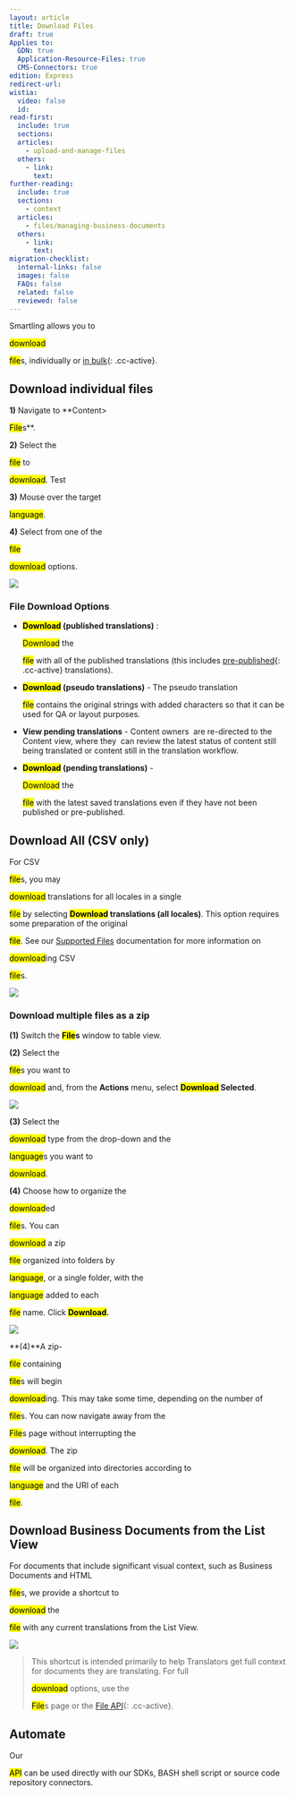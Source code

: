 ```yaml
---
layout: article
title: Download Files
draft: true
Applies to:
  GDN: true
  Application-Resource-Files: true
  CMS-Connectors: true
edition: Express
redirect-url:
wistia:
  video: false
  id:
read-first:
  include: true
  sections:
  articles:
    - upload-and-manage-files
  others:
    - link:
      text:
further-reading:
  include: true
  sections:
    - context
  articles:
    - files/managing-business-documents
  others:
    - link:
      text:
migration-checklist:
  internal-links: false
  images: false
  FAQs: false
  related: false
  reviewed: false
---
```



Smartling allows you to

<mark data-markjs="true" class="smartling-term term-underline" data-toggle="popover" title="" data-content="&lt;p&gt;You can download your translated files!&lt;/p&gt;&lt;ul&gt;&lt;li&gt;&lt;a  data-cke-saved-href=&quot;/test&quot; href=&quot;/test&quot;&gt;Download Files&lt;/a&gt;&lt;/li&gt;&lt;li&gt;&lt;a  data-cke-saved-href=&quot;/test2&quot; href=&quot;/test2&quot;&gt;Managing Business Documents&lt;/a&gt;&lt;/li&gt;&lt;/ul&gt;" data-original-title="Download">download</mark>

<mark data-markjs="true" class="smartling-term term-underline" data-toggle="popover" title="" data-content="&lt;p&gt;Files are so great!&lt;/p&gt;&lt;ul&gt;&lt;li&gt;&lt;a  data-cke-saved-href=&quot;/test/&quot; href=&quot;/test/&quot;&gt;Download Files&lt;/a&gt;&lt;/li&gt;&lt;li&gt;&lt;a  data-cke-saved-href=&quot;/test3/&quot; href=&quot;/test3/&quot;&gt;More of the links&lt;/a&gt;&lt;/li&gt;&lt;/ul&gt;" data-original-title="File">file</mark>s, individually or [in bulk](){: .cc-active}.

## Download individual files

**1)** Navigate to **Content&gt;

<mark data-markjs="true" class="smartling-term">File</mark>s**.

**2)** Select the

<mark data-markjs="true" class="smartling-term">file</mark> to

<mark data-markjs="true" class="smartling-term">download</mark>. Test

**3)** Mouse over the target

<mark data-markjs="true" class="smartling-term term-underline" data-toggle="popover" title="" data-content="&lt;p&gt;In Smartling, a Language is any Language/Location pair you can translate into. For example, French (France) and French (Canada) are both languages. Technical documentation often uses the term 'locale'.&lt;/p&gt;&lt;ul&gt;&lt;li&gt;&lt;a  data-cke-saved-href=&quot;/test/&quot; href=&quot;/test/&quot;&gt;Locale Codes in Smartling&lt;/a&gt;&lt;/li&gt;&lt;/ul&gt;" data-original-title="Language">language</mark>.

**4)** Select from one of the

<mark data-markjs="true" class="smartling-term">file</mark>

<mark data-markjs="true" class="smartling-term">download</mark> options.

![](/uploads/versions/smartling___manage_files---x----1237-830x---.png)

### File Download Options

* **<mark data-markjs="true" class="smartling-term">Download</mark> (published translations)** :

  <mark data-markjs="true" class="smartling-term">Download</mark> the

  <mark data-markjs="true" class="smartling-term">file</mark> with all of the published translations (this includes [pre-published](){: .cc-active} translations).
* **<mark data-markjs="true" class="smartling-term">Download</mark> (pseudo translations)** - The pseudo translation

  <mark data-markjs="true" class="smartling-term">file</mark> contains the original strings with added characters so that it can be used for QA or layout purposes.
* **View pending translations** - Content owners&nbsp; are re-directed to the Content view, where they&nbsp; can review the latest status of content still being translated or content still in the translation workflow.
* **<mark data-markjs="true" class="smartling-term">Download</mark> (pending translations)** -

  <mark data-markjs="true" class="smartling-term">Download</mark> the

  <mark data-markjs="true" class="smartling-term">file</mark> with the latest saved translations even if they have not been published or pre-published.


## Download All (CSV only)

For CSV

<mark data-markjs="true" class="smartling-term">file</mark>s, you may

<mark data-markjs="true" class="smartling-term">download</mark> translations for all locales in a single

<mark data-markjs="true" class="smartling-term">file</mark> by selecting&nbsp;**<mark data-markjs="true" class="smartling-term">Download</mark> translations (all locales)**. This option requires some preparation of the original

<mark data-markjs="true" class="smartling-term">file</mark>. See our [Supported Files](https://docs.smartling.com/display/docs/Supported+File+Types#SupportedFileTypes-csv) documentation for more information on

<mark data-markjs="true" class="smartling-term">download</mark>ing CSV

<mark data-markjs="true" class="smartling-term">file</mark>s.

![](/uploads/versions/smartling___manage_files-1---x----1012-542x---.png)

### Download multiple files as a zip

**(1)**&nbsp;Switch the&nbsp;**<mark data-markjs="true" class="smartling-term">File</mark>s** window to table view.

**(2)** Select the

<mark data-markjs="true" class="smartling-term">file</mark>s you want to

<mark data-markjs="true" class="smartling-term">download</mark> and, from the&nbsp;**Actions** menu, select&nbsp;**<mark data-markjs="true" class="smartling-term">Download</mark> Selected**.

![](/uploads/versions/smartling___manage_files-2---x----1245-532x---.png)

**(3)** Select the

<mark data-markjs="true" class="smartling-term">download</mark> type from the drop-down and the

<mark data-markjs="true" class="smartling-term">language</mark>s you want to

<mark data-markjs="true" class="smartling-term">download</mark>.

**(4)**&nbsp;Choose how to organize the

<mark data-markjs="true" class="smartling-term">download</mark>ed

<mark data-markjs="true" class="smartling-term">file</mark>s. You can

<mark data-markjs="true" class="smartling-term">download</mark> a zip

<mark data-markjs="true" class="smartling-term">file</mark> organized into folders by

<mark data-markjs="true" class="smartling-term">language</mark>, or a single folder, with the

<mark data-markjs="true" class="smartling-term">language</mark> added to each

<mark data-markjs="true" class="smartling-term">file</mark> name. Click&nbsp;**<mark data-markjs="true" class="smartling-term">Download</mark>.**

![](/uploads/versions/smartling___manage_files-4---x----574-452x---.png)

**(4)**A zip-

<mark data-markjs="true" class="smartling-term">file</mark> containing

<mark data-markjs="true" class="smartling-term">file</mark>s will begin

<mark data-markjs="true" class="smartling-term">download</mark>ing. This may take some time, depending on the number of

<mark data-markjs="true" class="smartling-term">file</mark>s. You can now navigate away from the

<mark data-markjs="true" class="smartling-term">File</mark>s page without interrupting the

<mark data-markjs="true" class="smartling-term">download</mark>. The zip

<mark data-markjs="true" class="smartling-term">file</mark> will be organized into directories according to

<mark data-markjs="true" class="smartling-term">language</mark> and the URI of each

<mark data-markjs="true" class="smartling-term">file</mark>.

## Download Business Documents from the List View

For documents that include significant visual context, such as Business Documents and HTML

<mark data-markjs="true" class="smartling-term">file</mark>s, we provide a shortcut to

<mark data-markjs="true" class="smartling-term">download</mark> the

<mark data-markjs="true" class="smartling-term">file</mark> with any current translations from the List View.

![](/uploads/versions/smartling___translations_management---x----1045-314x---.png)

> This shortcut is intended primarily to help Translators get full context for documents they are translating. For full
>
> <mark data-markjs="true" class="smartling-term">download</mark> options, use the
>
> <mark data-markjs="true" class="smartling-term">File</mark>s page or the [File API](){: .cc-active}.

## Automate

Our

<mark data-markjs="true" class="smartling-term term-underline" data-toggle="popover" title="" data-content="&lt;p&gt;You can use Smartling's API to handle tasks like uploading and downloading files automatically.&lt;/p&gt;&lt;ul&gt;&lt;li&gt;&lt;a  data-cke-saved-href=&quot;https://docs.smartling.com&quot; href=&quot;https://docs.smartling.com&quot;&gt;Developer Documentation&lt;/a&gt;&lt;/li&gt;&lt;/ul&gt;" data-original-title="API">API</mark> can be used directly with our SDKs, BASH shell script or source code repository connectors.